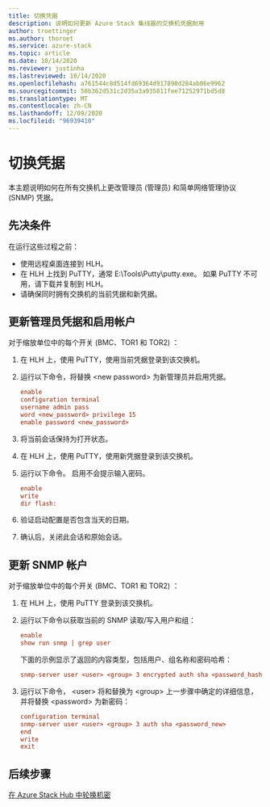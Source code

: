 ```yaml
---
title: 切换凭据
description: 说明如何更新 Azure Stack 集线器的交换机凭据耐用
author: troettinger
ms.author: thoroet
ms.service: azure-stack
ms.topic: article
ms.date: 10/14/2020
ms.reviewer: justinha
ms.lastreviewed: 10/14/2020
ms.openlocfilehash: a761544c8d514fd69364d917890d284ab06e9962
ms.sourcegitcommit: 50b362d531c2d35a3a935811fee71252971bd5d8
ms.translationtype: MT
ms.contentlocale: zh-CN
ms.lasthandoff: 12/09/2020
ms.locfileid: "96939410"
---
```

# <a name="switch-credentials"></a>切换凭据

本主题说明如何在所有交换机上更改管理员 (管理员) 和简单网络管理协议 (SNMP) 凭据。 

## <a name="prerequisites"></a>先决条件

在运行这些过程之前：

- 使用远程桌面连接到 HLH。
- 在 HLH 上找到 PuTTY，通常 E:\Tools\Putty\putty.exe。 如果 PuTTY 不可用，请下载并复制到 HLH。
- 请确保同时拥有交换机的当前凭据和新凭据。

## <a name="update-credentials-for-the-admin-and-enable-accounts"></a>更新管理员凭据和启用帐户 

对于缩放单位中的每个开关 (BMC、TOR1 和 TOR2) ：

1. 在 HLH 上，使用 PuTTY，使用当前凭据登录到该交换机。 
1. 运行以下命令，将替换 \<new password\> 为新管理员并启用凭据。 
   ```ini
   enable
   configuration terminal
   username admin pass
   word <new_password> privilege 15
   enable password <new_password>
   ```
1. 将当前会话保持为打开状态。
1. 在 HLH 上，使用 PuTTY，使用新凭据登录到该交换机。
1. 运行以下命令。 启用不会提示输入密码。

   ```ini
   enable
   write
   dir flash:
   ```

1. 验证启动配置是否包含当天的日期。
1. 确认后，关闭此会话和原始会话。

## <a name="update-snmp-accounts"></a>更新 SNMP 帐户

对于缩放单位中的每个开关 (BMC、TOR1 和 TOR2) ：

1. 在 HLH 上，使用 PuTTY 登录到该交换机。
1. 运行以下命令以获取当前的 SNMP 读取/写入用户和组：

   ```ini
   enable
   show run snmp | grep user
   ```

   下面的示例显示了返回的内容类型，包括用户、组名称和密码哈希：

   ```ini
   snmp-server user <user> <group> 3 encrypted auth sha <password_hash>
   ```

1. 运行以下命令， \<user\> 将和替换为 \<group\> 上一步骤中确定的详细信息，并将替换 \<password\> 为新密码：

   ```ini
   configuration terminal
   snmp-server user <user> <group> 3 auth sha <password_new>
   end
   write
   exit
   ```

## <a name="next-steps"></a>后续步骤

[在 Azure Stack Hub 中轮换机密](../operator/azure-stack-rotate-secrets.md)
